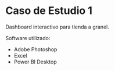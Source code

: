 # Caso de Estudio 1
Dashboard interactivo para tienda a granel.

Software utilizado:
* Adobe Photoshop
* Excel
* Power BI Desktop
